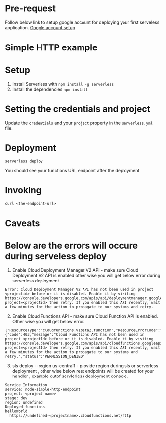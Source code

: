 <!--
title: 'GCF Simple HTTP Endpoint example in NodeJS'
description: 'This example demonstrates how to setup a simple HTTP GET endpoint.'
layout: Doc
framework: v1
platform: 'Google Cloud'
language: nodeJS
priority: 10
authorLink: 'https://github.com/pmuens'
authorName: 'Philipp Muens'
authorAvatar: 'https://avatars3.githubusercontent.com/u/1606004?v=4&s=140'
-->
# Pre-request 
Follow below link to setup google account for deploying your first serveless application.
[Google account setup](https://www.serverless.com/framework/docs/providers/google/guide/credentials/)

# Simple HTTP example

# Setup

1. Install Serverless with `npm install -g serverless`
2. Install the dependencies `npm install`

# Setting the credentials and project

Update the `credentials` and your `project` property in the `serverless.yml` file.

# Deployment

```
serverless deploy
```

You should see your functions URL endpoint after the deployment

# Invoking

```
curl <the-endpoint-url>
```

# Caveats

# Below are the errors will occure during serveless deploy
1. Enable Cloud Deployment Manager V2 API - make sure Cloud Deployment V2 API is enabled other wise you will get below error during serverless deployment 
```
Error: Cloud Deployment Manager V2 API has not been used in project <projectid> before or it is disabled. Enable it by visiting https://console.developers.google.com/apis/api/deploymentmanager.googleapis.com/overview?project=<projectid> then retry. If you enabled this API recently, wait a few minutes for the action to propagate to our systems and retry.
```
2. Enable Cloud Functions API - make sure Cloud Function API is enabled. Other wise you will get below error.
``` 
{"ResourceType":"cloudfunctions.v1beta2.function","ResourceErrorCode":"403","ResourceErrorMessage":{"code":403,"message":"Cloud Functions API has not been used in project <projectId> before or it is disabled. Enable it by visiting https://console.developers.google.com/apis/api/cloudfunctions.googleapis.com/overview?project=<projectId> then retry. If you enabled this API recently, wait a few minutes for the action to propagate to our systems and retry.","status":"PERMISSION_DENIED"
```
3. sls deploy --region us-central1 - provide region during sls or serverless deployment , other wise below rest endpoints will be created for your handler , example outof servlerless deployment console.
```
Service Information
service: node-simple-http-endpoint
project: <project name>
stage: dev
region: undefined
Deployed functions
helloWorld
  https://undefined-<projectname>.cloudfunctions.net/http
```

